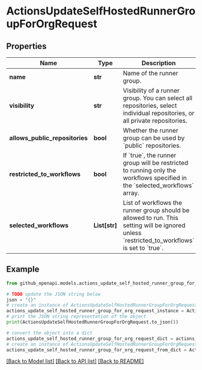 # ActionsUpdateSelfHostedRunnerGroupForOrgRequest


## Properties

Name | Type | Description | Notes
------------ | ------------- | ------------- | -------------
**name** | **str** | Name of the runner group. | 
**visibility** | **str** | Visibility of a runner group. You can select all repositories, select individual repositories, or all private repositories. | [optional] 
**allows_public_repositories** | **bool** | Whether the runner group can be used by &#x60;public&#x60; repositories. | [optional] [default to False]
**restricted_to_workflows** | **bool** | If &#x60;true&#x60;, the runner group will be restricted to running only the workflows specified in the &#x60;selected_workflows&#x60; array. | [optional] [default to False]
**selected_workflows** | **List[str]** | List of workflows the runner group should be allowed to run. This setting will be ignored unless &#x60;restricted_to_workflows&#x60; is set to &#x60;true&#x60;. | [optional] 

## Example

```python
from github_openapi.models.actions_update_self_hosted_runner_group_for_org_request import ActionsUpdateSelfHostedRunnerGroupForOrgRequest

# TODO update the JSON string below
json = "{}"
# create an instance of ActionsUpdateSelfHostedRunnerGroupForOrgRequest from a JSON string
actions_update_self_hosted_runner_group_for_org_request_instance = ActionsUpdateSelfHostedRunnerGroupForOrgRequest.from_json(json)
# print the JSON string representation of the object
print(ActionsUpdateSelfHostedRunnerGroupForOrgRequest.to_json())

# convert the object into a dict
actions_update_self_hosted_runner_group_for_org_request_dict = actions_update_self_hosted_runner_group_for_org_request_instance.to_dict()
# create an instance of ActionsUpdateSelfHostedRunnerGroupForOrgRequest from a dict
actions_update_self_hosted_runner_group_for_org_request_from_dict = ActionsUpdateSelfHostedRunnerGroupForOrgRequest.from_dict(actions_update_self_hosted_runner_group_for_org_request_dict)
```
[[Back to Model list]](../README.md#documentation-for-models) [[Back to API list]](../README.md#documentation-for-api-endpoints) [[Back to README]](../README.md)


